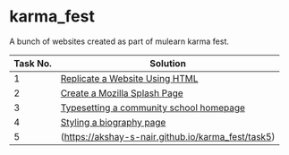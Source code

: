 # karma_fest
A bunch of websites created as part of mulearn karma fest.
<!-- <hr>
<br>
1. Replicate a Website Using HTML : 
https://akshay-s-nair.github.io/karma_fest/task1
<br>
2. Create a Mozilla Splash Page : 
https://akshay-s-nair.github.io/karma_fest/task2
<br>
3. Styling a biography page :
<br>
4. Typesetting a community school homepage :  
https://akshay-s-nair.github.io/karma_fest/task3
 -->
 
 | Task No. | Solution |
|-|-|
| 1 | [Replicate a Website Using HTML](<https://akshay-s-nair.github.io/karma_fest/task1>) |
| 2 | [Create a Mozilla Splash Page](https://akshay-s-nair.github.io/karma_fest/task2) |
| 3 | [ Typesetting a community school homepage](https://akshay-s-nair.github.io/karma_fest/task3)|
| 4 | [Styling a biography page](https://akshay-s-nair.github.io/karma_fest/task4)|
| 5 | (https://akshay-s-nair.github.io/karma_fest/task5)|



